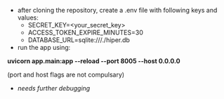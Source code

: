 - after cloning the repository, create a .env file with following keys and values:
	- SECRET_KEY=<your_secret_key>
	- ACCESS_TOKEN_EXPIRE_MINUTES=30
	- DATABASE_URL=sqlite:///./hiper.db
- run the app using:

**uvicorn app.main:app --reload --port 8005 --host 0.0.0.0**

(port and host flags are not compulsary)
- *_needs further debugging_*
